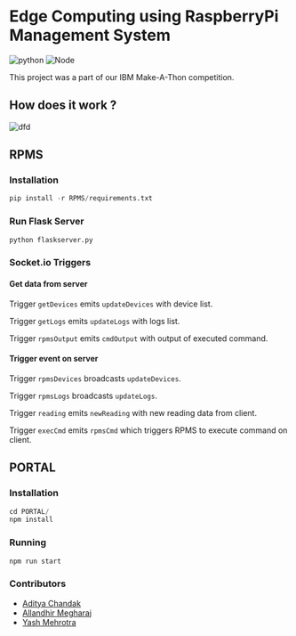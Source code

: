 # Edge Computing using RaspberryPi Management System

![python](https://img.shields.io/badge/python-3.5-blue) ![Node](https://img.shields.io/badge/node-11.8-green)

This project was a part of our IBM Make-A-Thon competition.

## How does it work ?

![dfd](https://raw.githubusercontent.com/adityachandak287/Make-A-Thon/master/Data%20Flow%20Triggers.jpg?token=AH6I55B76AXAB7FLVCVOCOC5Q6BFC)

## RPMS

### Installation

```python
pip install -r RPMS/requirements.txt
```

### Run Flask Server

```python
python flaskserver.py
```

### Socket.io Triggers

#### Get data from server

Trigger `getDevices` emits `updateDevices` with device list.

Trigger `getLogs` emits `updateLogs` with logs list.

Trigger `rpmsOutput` emits `cmdOutput` with output of executed command.

#### Trigger event on server

Trigger `rpmsDevices` broadcasts `updateDevices`.

Trigger `rpmsLogs` broadcasts `updateLogs`.

Trigger `reading` emits `newReading` with new reading data from client.

Trigger `execCmd` emits `rpmsCmd` which triggers RPMS to execute command on client.

## PORTAL

### Installation

```javascript
cd PORTAL/
npm install
```

### Running

```javascript
npm run start
```

### Contributors
- [Aditya Chandak](https://github.com/adityachandak287)
- [Allandhir Megharaj](https://github.com/allandhir)
- [Yash Mehrotra](https://github.com/YashMeh)

